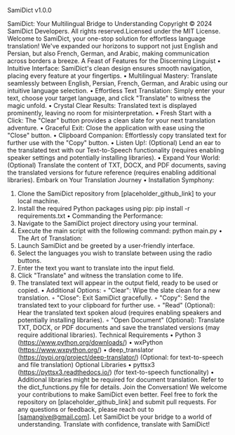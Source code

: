 SamiDict v1.0.0

SamiDict: Your Multilingual Bridge to Understanding
Copyright © 2024 SamiDict Developers. All rights reserved.Licensed under the MIT License.
Welcome to SamiDict, your one-stop solution for effortless language translation!  We've expanded our horizons to support not just English and Persian, but also French, German, and Arabic, making communication across borders a breeze.
A Feast of Features for the Discerning Linguist
• Intuitive Interface: SamiDict's clean design ensures smooth navigation, placing every feature at your fingertips.
• Multilingual Mastery: Translate seamlessly between English, Persian, French, German, and Arabic using our intuitive language selection.
• Effortless Text Translation: Simply enter your text, choose your target language, and click "Translate" to witness the magic unfold.
• Crystal Clear Results: Translated text is displayed prominently, leaving no room for misinterpretation.
• Fresh Start with a Click: The "Clear" button provides a clean slate for your next translation adventure.
• Graceful Exit: Close the application with ease using the "Close" button.
• Clipboard Companion: Effortlessly copy translated text for further use with the "Copy" button.
• Listen Up!: (Optional) Lend an ear to the translated text with our Text-to-Speech functionality (requires enabling speaker settings and potentially installing libraries).
• Expand Your World: (Optional) Translate the content of TXT, DOCX, and PDF documents, saving the translated versions for future reference (requires enabling additional libraries).
Embark on Your Translation Journey
• Installation Symphony:
1. Clone the SamiDict repository from [placeholder_github_link] to your local machine.
2. Install the required Python packages using pip:
pip install -r requirements.txt
• Commanding the Performance:
1. Navigate to the SamiDict project directory using your terminal.
2. Execute the main script with the following command:
python main.py
• The Art of Translation:
1. Launch SamiDict and be greeted by a user-friendly interface.
2. Select the languages you wish to translate between using the radio buttons.
3. Enter the text you want to translate into the input field.
4. Click "Translate" and witness the translation come to life.
5. The translated text will appear in the output field, ready to be used or copied.
• Additional Options:
◦ "Clear": Wipe the slate clean for a new translation.
◦ "Close": Exit SamiDict gracefully.
◦ "Copy": Send the translated text to your clipboard for further use.
◦ "Read" (Optional): Hear the translated text spoken aloud (requires enabling speakers and potentially installing libraries).
◦ "Open Document" (Optional): Translate TXT, DOCX, or PDF documents and save the translated versions (may require additional libraries).
Technical Requirements
• Python 3 (https://www.python.org/downloads/)
• wxPython (https://www.wxpython.org/)
• deep_translator (https://pypi.org/project/deep-translator/) (Optional: for text-to-speech and file translation)
Optional Libraries
• pyttsx3 (https://pyttsx3.readthedocs.io/) (for text-to-speech functionality)
• Additional libraries might be required for document translation. Refer to the dict_functions.py file for details.
Join the Conversation!
We welcome your contributions to make SamiDict even better. Feel free to fork the repository on [placeholder_github_link] and submit pull requests.
For any questions or feedback, please reach out to [samangive@gmail.com].
Let SamiDict be your bridge to a world of understanding. Translate with confidence, translate with SamiDict!